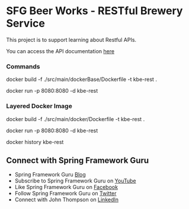 # SFG Beer Works - RESTful Brewery Service

This project is to support learning about Restful APIs. 

You can access the API documentation [here](https://sfg-beer-works.github.io/brewery-api/#tag/Beer-Service) 

### Commands

docker build -f ./src/main/dockerBase/Dockerfile  -t kbe-rest .

docker run -p 8080:8080 -d kbe-rest

### Layered Docker Image
docker build -f ./src/main/docker/Dockerfile  -t kbe-rest .

docker run -p 8080:8080 -d kbe-rest

docker history kbe-rest

## Connect with Spring Framework Guru
* Spring Framework Guru [Blog](https://springframework.guru/)
* Subscribe to Spring Framework Guru on [YouTube](https://www.youtube.com/channel/UCrXb8NaMPQCQkT8yMP_hSkw)
* Like Spring Framework Guru on [Facebook](https://www.facebook.com/springframeworkguru/)
* Follow Spring Framework Guru on [Twitter](https://twitter.com/spring_guru)
* Connect with John Thompson on [LinkedIn](http://www.linkedin.com/in/springguru)



